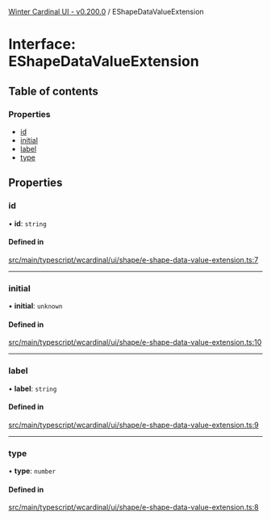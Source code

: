 [Winter Cardinal UI - v0.200.0](../index.md) / EShapeDataValueExtension

# Interface: EShapeDataValueExtension

## Table of contents

### Properties

- [id](EShapeDataValueExtension.md#id)
- [initial](EShapeDataValueExtension.md#initial)
- [label](EShapeDataValueExtension.md#label)
- [type](EShapeDataValueExtension.md#type)

## Properties

### id

• **id**: `string`

#### Defined in

[src/main/typescript/wcardinal/ui/shape/e-shape-data-value-extension.ts:7](https://github.com/winter-cardinal/winter-cardinal-ui/blob/v0.200.0/src/main/typescript/wcardinal/ui/shape/e-shape-data-value-extension.ts#L7)

___

### initial

• **initial**: `unknown`

#### Defined in

[src/main/typescript/wcardinal/ui/shape/e-shape-data-value-extension.ts:10](https://github.com/winter-cardinal/winter-cardinal-ui/blob/v0.200.0/src/main/typescript/wcardinal/ui/shape/e-shape-data-value-extension.ts#L10)

___

### label

• **label**: `string`

#### Defined in

[src/main/typescript/wcardinal/ui/shape/e-shape-data-value-extension.ts:9](https://github.com/winter-cardinal/winter-cardinal-ui/blob/v0.200.0/src/main/typescript/wcardinal/ui/shape/e-shape-data-value-extension.ts#L9)

___

### type

• **type**: `number`

#### Defined in

[src/main/typescript/wcardinal/ui/shape/e-shape-data-value-extension.ts:8](https://github.com/winter-cardinal/winter-cardinal-ui/blob/v0.200.0/src/main/typescript/wcardinal/ui/shape/e-shape-data-value-extension.ts#L8)
